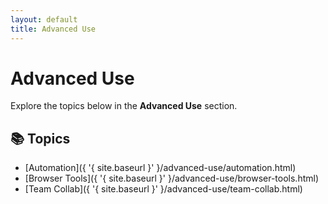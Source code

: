 ```yaml
---
layout: default
title: Advanced Use
---
```


# Advanced Use

Explore the topics below in the **Advanced Use** section.

## 📚 Topics

- [Automation]({ '{ site.baseurl }' }/advanced-use/automation.html)
- [Browser Tools]({ '{ site.baseurl }' }/advanced-use/browser-tools.html)
- [Team Collab]({ '{ site.baseurl }' }/advanced-use/team-collab.html)
